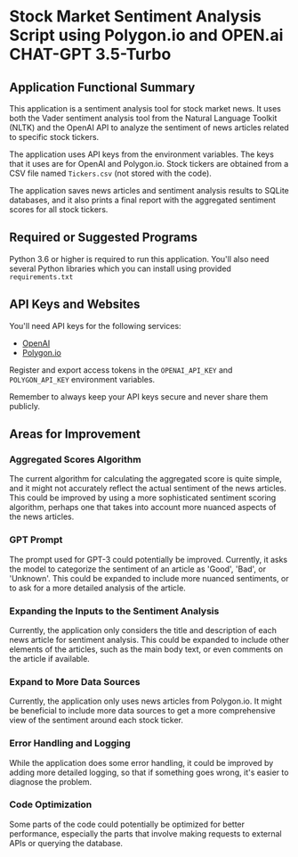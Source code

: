 # Stock Market Sentiment Analysis Script using Polygon.io and OPEN.ai CHAT-GPT 3.5-Turbo #

## Application Functional Summary ##

This application is a sentiment analysis tool for stock market news. It uses both the Vader sentiment analysis tool from the Natural Language Toolkit (NLTK) and the OpenAI API to analyze the sentiment of news articles related to specific stock tickers.

The application uses API keys from the environment variables. The keys that it uses are for OpenAI and Polygon.io. Stock tickers are obtained from a CSV file named `Tickers.csv` (not stored with the code).

The application saves news articles and sentiment analysis results to SQLite databases, and it also prints a final report with the aggregated sentiment scores for all stock tickers.

## Required or Suggested Programs ##

Python 3.6 or higher is required to run this application. You'll also need several Python libraries which you can install using provided `requirements.txt`

## API Keys and Websites ##

You'll need API keys for the following services:

 * [OpenAI](https://www.openai.com/)
 * [Polygon.io](https://polygon.io/)

Register and export access tokens in the `OPENAI_API_KEY` and `POLYGON_API_KEY` environment variables.

Remember to always keep your API keys secure and never share them publicly.

## Areas for Improvement ##

### Aggregated Scores Algorithm ###
The current algorithm for calculating the aggregated score is quite simple, and it might not accurately reflect the actual sentiment of the news articles. This could be improved by using a more sophisticated sentiment scoring algorithm, perhaps one that takes into account more nuanced aspects of the news articles.

### GPT Prompt ###
The prompt used for GPT-3 could potentially be improved. Currently, it asks the model to categorize the sentiment of an article as 'Good', 'Bad', or 'Unknown'. This could be expanded to include more nuanced sentiments, or to ask for a more detailed analysis of the article.

### Expanding the Inputs to the Sentiment Analysis ###
Currently, the application only considers the title and description of each news article for sentiment analysis. This could be expanded to include other elements of the articles, such as the main body text, or even comments on the article if available.

### Expand to More Data Sources ###
Currently, the application only uses news articles from Polygon.io. It might be beneficial to include more data sources to get a more comprehensive view of the sentiment around each stock ticker.

### Error Handling and Logging ###
While the application does some error handling, it could be improved by adding more detailed logging, so that if something goes wrong, it's easier to diagnose the problem.

### Code Optimization ###
Some parts of the code could potentially be optimized for better performance, especially the parts that involve making requests to external APIs or querying the database.
